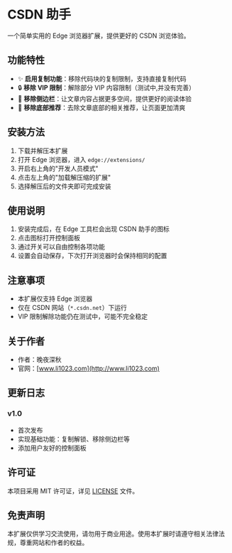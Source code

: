 # CSDN 助手

一个简单实用的 Edge 浏览器扩展，提供更好的 CSDN 浏览体验。

## 功能特性

- ✨ **启用复制功能**：移除代码块的复制限制，支持直接复制代码
- 🔒 **移除 VIP 限制**：解除部分 VIP 内容限制（测试中,并没有完善）
- 📱 **移除侧边栏**：让文章内容占据更多空间，提供更好的阅读体验
- 🚫 **移除底部推荐**：去除文章底部的相关推荐，让页面更加清爽

## 安装方法

1. 下载并解压本扩展
2. 打开 Edge 浏览器，进入 `edge://extensions/`
3. 开启右上角的"开发人员模式"
4. 点击左上角的"加载解压缩的扩展"
5. 选择解压后的文件夹即可完成安装

## 使用说明

1. 安装完成后，在 Edge 工具栏会出现 CSDN 助手的图标
2. 点击图标打开控制面板
3. 通过开关可以自由控制各项功能
4. 设置会自动保存，下次打开浏览器时会保持相同的配置

## 注意事项

- 本扩展仅支持 Edge 浏览器
- 仅在 CSDN 网站（`*.csdn.net`）下运行
- VIP 限制解除功能仍在测试中，可能不完全稳定

## 关于作者

- 作者：晚夜深秋
- 官网：[www.li1023.com](http://www.li1023.com)

## 更新日志

### v1.0
- 首次发布
- 实现基础功能：复制解锁、移除侧边栏等
- 添加用户友好的控制面板

## 许可证

本项目采用 MIT 许可证，详见 [LICENSE](LICENSE) 文件。

## 免责声明

本扩展仅供学习交流使用，请勿用于商业用途。使用本扩展时请遵守相关法律法规，尊重网站和作者的权益。 